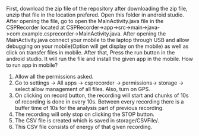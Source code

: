First, download the zip file of the repository after downloading the zip file, unzip that file in the location prefered. Open this folder in android studio. After opening the file, go to open the MainActivity.java file in the CSPRecorder located at CSPRecorder->app->src->main->java->com.example.csprecorder->MainActivity.java. After opening the MainActivity.java connect your mobile to the laptop through USB and allow debugging on your mobile(Option will get display on the mobile) as well as click on transfer files in mobile. After that, Press the run button in the android studio. It will run the file and install the given app in the mobile.
How to run app in mobile?
1) Allow all the permissions asked.
2) Go to settings  -> All apps -> csprecorder -> permissions-> storage -> select allow management of all files. Also, turn on GPS.
3) On clicking on record button, the recording will start and chunks of 10s of recording is done in every 10s. Between every recording there is a buffer time of 10s for the analysis part of previous recording.
4) The recording will only stop on clicking the STOP button.
5) The CSV file is created which is saved in storage/CSVFile/.
6) This CSV file consists of energy of that given recording.
